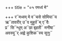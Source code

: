 +++
title = "०५ रमध्वं मे"

+++
र᳓मध्वम् मे व᳓चसे सोमिया᳓य  
ऋ᳓तावरीर् उ᳓प मुहूर्त᳓म् ए᳓वैः  
प्र᳓ सि᳓न्धुम् अ᳓छा बृहती᳓ मनीषा᳓  
अवस्यु᳓र् अह्वे कुशिक᳓स्य सूनुः᳓